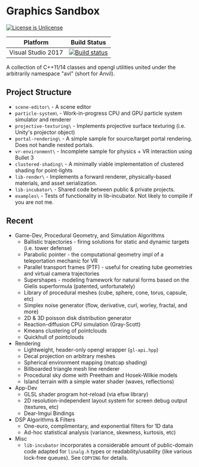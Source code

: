 # Graphics Sandbox

[![License is Unlicense](http://img.shields.io/badge/license-Unlicense-blue.svg?style=flat)](http://unlicense.org/)

Platform | Build Status |
-------- | ------------ |
Visual Studio 2017 | [![Build status](https://ci.appveyor.com/api/projects/status/t1v586iy881ptlql?svg=true)](https://ci.appveyor.com/project/ddiakopoulos/sandbox)

A collection of C++11/14 classes and opengl utilities united under the arbitrarily namespace "avl" (short for Anvil). 

## Project Structure

  * `scene-editor\` - A scene editor
  * `particle-system\` - Work-in-progress CPU and GPU particle system simulator and renderer
  * `projective-texturing\` - Implements projective surface texturing (i.e. Unity's projector object)
  * `portal-rendering\` - A simple sample for source/target portal rendering. Does not handle nested portals.
  * `vr-environment\` - Incomplete sample for physics + VR interaction using Bullet 3
  * `clustered-shading\` - A minimally viable implementation of clustered shading for point-lights
  * `lib-render\` -  Implements a forward renderer, physically-based materials, and asset serialization. 
  * `lib-incubator\` - Shared code between public & private projects.
  * `examples\` - Tests of functionality in lib-incubator. Not likely to compile if you are not me. 

## Recent

* Game-Dev, Procedural Geometry, and Simulation Algorithms
  * Ballistic trajectories - firing solutions for static and dynamic targets (i.e. tower defense)
  * Parabolic pointer - the computational geometry impl of a teleportation mechanic for VR
  * Parallel transport frames (PTF) - useful for creating tube geometries and virtual camera trajectories
  * Supershapes - modeling framework for natural forms based on the Gielis superformula (patented, unfortunately)
  * Library of procedural meshes (cube, sphere, cone, torus, capsule, etc)
  * Simplex noise generator (flow, derivative, curl, worley, fractal, and more)
  * 2D & 3D poisson disk distribution generator
  * Reaction-diffusion CPU simulation (Gray-Scott)
  * Kmeans clustering of pointclouds
  * Quickhull of pointclouds
* Rendering
  * Lightweight, header-only opengl wrapper (`gl-api.hpp`)
  * Decal projection on arbitrary meshes
  * Spherical environment mapping (matcap shading)
  * Billboarded triangle mesh line renderer
  * Procedural sky dome with Preetham and Hosek-Wilkie models
  * Island terrain with a simple water shader (waves, reflections)
* App-Dev
  * GLSL shader program hot-reload (via efsw library)
  * 2D resolution-independent layout system for screen debug output (textures, etc)
  * Dear-Imgui Bindings
* DSP Algorithms & Filters
  * One-euro, complimentary, and exponential filters for 1D data
  * Ad-hoc statistical analysis (variance, skewness, kurtosis, etc)
* Misc
  * `lib-incubator` incorporates a considerable amount of public-domain code adapted for `linalg.h` types or readability/usability (like various lock-free queues). See `COPYING` for details.
